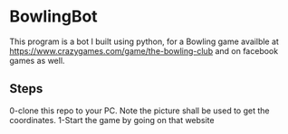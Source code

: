 # BowlingBot
This program is a bot I built using python, for a Bowling game availble at https://www.crazygames.com/game/the-bowling-club and on facebook games as well.
## Steps
0-clone this repo to your PC. Note the picture shall be used to get the coordinates.
1-Start the game by going on that website
